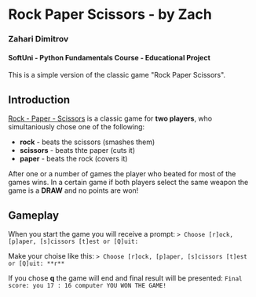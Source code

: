 # Rock Paper Scissors - by Zach
### Zahari Dimitrov
#### SoftUni - Python Fundamentals Course - Educational Project
This is a simple version of the classic game "Rock Paper Scissors".

## Introduction
[Rock - Paper - Scissors](https://en.wikipedia.org/wiki/Rock_paper_scissors) is a classic game for **two players**, who simultaniously chose one of the following:
- **rock** - beats the scissors (smashes them)
- **scissors** - beats thte paper (cuts it)
- **paper** - beats the rock (covers it)

After one or a number of games the player who beated for most of the games wins.
In a certain game if both players select the same weapon the game is a **DRAW** and no points are won!

## Gameplay
When you start the game you will receive a prompt:
`> Choose [r]ock, [p]aper, [s]cissors [t]est or [Q]uit: `

Make your choise like  this:
`> Choose [r]ock, [p]aper, [s]cissors [t]est or [Q]uit: **r**`

If you chose **q** the game will end and final result will be presented:
`Final score:
you 17 : 16 computer
YOU WON THE GAME!`
